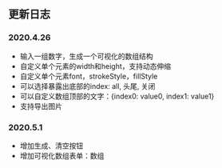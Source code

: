## 更新日志

### 2020.4.26
- 输入一组数字，生成一个可视化的数组结构
- 自定义单个元素的width和height，支持动态伸缩
- 自定义单个元素font，strokeStyle，fillStyle
- 可以选择暴露出底部的index: all, 头尾, 关闭
- 可以自定义数组顶部的文字：{index0: value0, index1: value1}
- 支持导出图片
### 2020.5.1
- 增加生成、清空按钮
- 增加可视化数组表单：数组